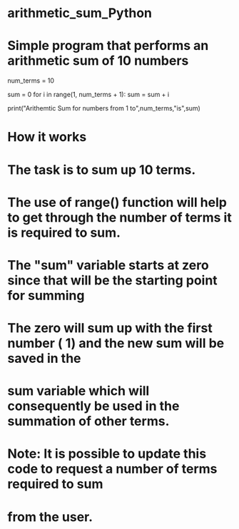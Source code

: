 # arithmetic_sum_Python
# Simple program that performs an arithmetic sum of 10 numbers

num_terms = 10

sum = 0
for i in range(1, num_terms + 1):
    sum = sum + i

print("Arithemtic Sum for numbers from 1 to",num_terms,"is",sum)

# How it works
# The task is to sum up 10 terms.
# The use of range() function will help to get through the number of terms it is required to sum.
# The "sum" variable starts at zero since that will be the starting point for summing
# The zero will sum up with the first number ( 1) and the new sum will be saved in the
# sum variable which will consequently be used in the summation of other terms.

# Note: It is possible to update this code to request a number of terms required to sum
# from the user.

